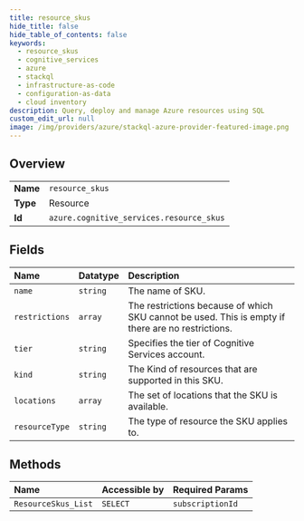 ```yaml
---
title: resource_skus
hide_title: false
hide_table_of_contents: false
keywords:
  - resource_skus
  - cognitive_services
  - azure    
  - stackql
  - infrastructure-as-code
  - configuration-as-data
  - cloud inventory
description: Query, deploy and manage Azure resources using SQL
custom_edit_url: null
image: /img/providers/azure/stackql-azure-provider-featured-image.png
---
```

  
    

## Overview
<table><tbody>
<tr><td><b>Name</b></td><td><code>resource_skus</code></td></tr>
<tr><td><b>Type</b></td><td>Resource</td></tr>
<tr><td><b>Id</b></td><td><code>azure.cognitive_services.resource_skus</code></td></tr>
</tbody></table>

## Fields
| Name | Datatype | Description |
|:-----|:---------|:------------|
| `name` | `string` | The name of SKU. |
| `restrictions` | `array` | The restrictions because of which SKU cannot be used. This is empty if there are no restrictions. |
| `tier` | `string` | Specifies the tier of Cognitive Services account. |
| `kind` | `string` | The Kind of resources that are supported in this SKU. |
| `locations` | `array` | The set of locations that the SKU is available. |
| `resourceType` | `string` | The type of resource the SKU applies to. |
## Methods
| Name | Accessible by | Required Params |
|:-----|:--------------|:----------------|
| `ResourceSkus_List` | `SELECT` | `subscriptionId` |

